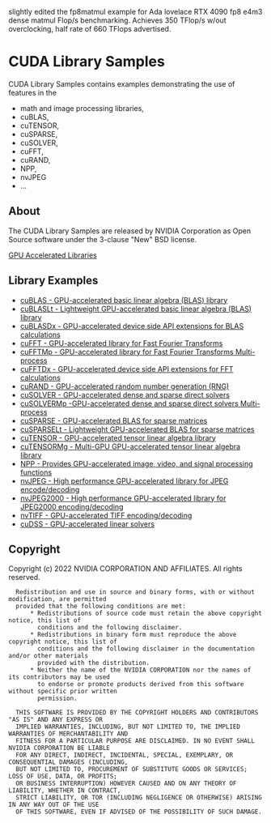 slightly edited the fp8matmul example for Ada lovelace RTX 4090 fp8 e4m3 dense matmul Flop/s benchmarking. Achieves 350 TFlop/s w/out overclocking, half rate of 660 TFlops advertised.
# CUDA Library Samples

CUDA Library Samples contains examples demonstrating the use of
features in the
* math and image processing libraries,
* cuBLAS,
* cuTENSOR,
* cuSPARSE,
* cuSOLVER,
* cuFFT,
* cuRAND,
* NPP,
* nvJPEG
* ...

## About

The CUDA Library Samples are released by NVIDIA Corporation as Open Source software under the
3-clause "New" BSD license.

[GPU Accelerated Libraries](https://developer.nvidia.com/gpu-accelerated-libraries)

## Library Examples

* [cuBLAS - GPU-accelerated basic linear algebra (BLAS) library](cuBLAS/)
* [cuBLASLt - Lightweight GPU-accelerated basic linear algebra (BLAS) library](cuBLASLt/)
* [cuBLASDx - GPU-accelerated device side API extensions for BLAS calculations](MathDx/cuBLASDx)
* [cuFFT - GPU-accelerated library for Fast Fourier Transforms](cuFFT/)
* [cuFFTMp - GPU-accelerated library for Fast Fourier Transforms Multi-process](cuFFTMp/)
* [cuFFTDx - GPU-accelerated device side API extensions for FFT calculations](MathDx/cuFFTDx)
* [cuRAND - GPU-accelerated random number generation (RNG)](cuRAND/)
* [cuSOLVER - GPU-accelerated dense and sparse direct solvers](cuSOLVER/)
* [cuSOLVERMp -GPU-accelerated dense and sparse direct solvers Multi-process](cuSOLVERMp/)
* [cuSPARSE - GPU-accelerated BLAS for sparse matrices](cuSPARSE/)
* [cuSPARSELt - Lightweight GPU-accelerated BLAS for sparse matrices](cuSPARSELt/)
* [cuTENSOR - GPU-accelerated tensor linear algebra library](cuTENSOR/)
* [cuTENSORMg - Multi-GPU GPU-accelerated tensor linear algebra library](cuTENSORMg/)
* [NPP - Provides GPU-accelerated image, video, and signal processing functions](NPP/)
* [nvJPEG - High performance GPU-accelerated library for JPEG encode/decoding](nvJPEG/)
* [nvJPEG2000 - High performance GPU-accelerated library for JPEG2000 encoding/decoding](nvJPEG2000/)
* [nvTIFF - GPU-accelerated TIFF encoding/decoding](nvTIFF/)
* [cuDSS - GPU-accelerated linear solvers](cuDSS/)


## Copyright

Copyright (c) 2022 NVIDIA CORPORATION AND AFFILIATES.  All rights reserved.

```
  Redistribution and use in source and binary forms, with or without modification, are permitted
  provided that the following conditions are met:
      * Redistributions of source code must retain the above copyright notice, this list of
        conditions and the following disclaimer.
      * Redistributions in binary form must reproduce the above copyright notice, this list of
        conditions and the following disclaimer in the documentation and/or other materials
        provided with the distribution.
      * Neither the name of the NVIDIA CORPORATION nor the names of its contributors may be used
        to endorse or promote products derived from this software without specific prior written
        permission.

  THIS SOFTWARE IS PROVIDED BY THE COPYRIGHT HOLDERS AND CONTRIBUTORS "AS IS" AND ANY EXPRESS OR
  IMPLIED WARRANTIES, INCLUDING, BUT NOT LIMITED TO, THE IMPLIED WARRANTIES OF MERCHANTABILITY AND
  FITNESS FOR A PARTICULAR PURPOSE ARE DISCLAIMED. IN NO EVENT SHALL NVIDIA CORPORATION BE LIABLE
  FOR ANY DIRECT, INDIRECT, INCIDENTAL, SPECIAL, EXEMPLARY, OR CONSEQUENTIAL DAMAGES (INCLUDING,
  BUT NOT LIMITED TO, PROCUREMENT OF SUBSTITUTE GOODS OR SERVICES; LOSS OF USE, DATA, OR PROFITS;
  OR BUSINESS INTERRUPTION) HOWEVER CAUSED AND ON ANY THEORY OF LIABILITY, WHETHER IN CONTRACT,
  STRICT LIABILITY, OR TOR (INCLUDING NEGLIGENCE OR OTHERWISE) ARISING IN ANY WAY OUT OF THE USE
  OF THIS SOFTWARE, EVEN IF ADVISED OF THE POSSIBILITY OF SUCH DAMAGE.
